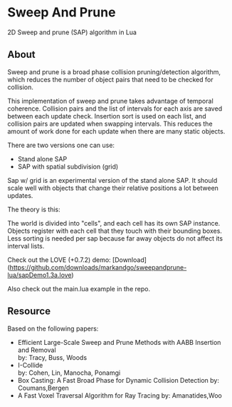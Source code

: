 # Sweep And Prune

2D Sweep and prune (SAP) algorithm in Lua

## About

Sweep and prune is a broad phase collision pruning/detection algorithm, which reduces the number of object pairs that need to be checked for collision.

This implementation of sweep and prune takes advantage of temporal coherence. Collision pairs and the list of intervals for each axis are saved between each update check. Insertion sort is used on each list, and collision pairs are updated when swapping intervals. This reduces the amount of work done for each update when there are many static objects.

There are two versions one can use:

*	Stand alone SAP
*	SAP with spatial subdivision (grid)

Sap w/ grid is an experimental version of the stand alone SAP. It should scale well with objects that change their relative positions a lot between updates.

The theory is this:

The world is divided into "cells", and each cell has its own SAP instance. Objects register with each cell that they touch with their bounding boxes. Less sorting is needed per sap because far away objects do not affect its interval lists.

Check out the LOVE (+0.7.2) demo: [Download] (https://github.com/downloads/markandgo/sweepandprune-lua/sapDemo1.3a.love)

Also check out the main.lua example in the repo.

## Resource

Based on the following papers:

*	Efficient Large-Scale Sweep and Prune Methods with AABB Insertion and Removal  
	by: Tracy, Buss, Woods
*	I-Collide  
	by: Cohen, Lin, Manocha, Ponamgi
*	Box Casting: A Fast Broad Phase for Dynamic Collision Detection
	by: Coumans,Bergen
*	A Fast Voxel Traversal Algorithm for Ray Tracing
	by: Amanatides,Woo